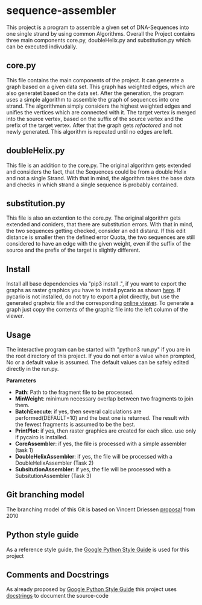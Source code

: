 # sequence-assembler
This project is a program to assemble a given set of DNA-Sequences into one single strand by using common Algorithms. Overall the Project contains three main components core.py, doubleHelix.py and substitution.py which can be executed indivudally.

## core.py
This file contains the main components of the project. It can generate a graph based on a given data set. This graph has weighted edges, which are also generatet based on the data set.
After the generation, the program uses a simple algorithm to assemble the graph of sequences into one strand. The algorithmen simply considers the highest weighted edges and unifies the vertices which are connected with it. The target vertex is merged into the source vertex, based on the suffix of the source vertex and the prefix of the target vertex. After that the graph gets *refactored* and not newly generated.
This algorithm is repeated until no edges are left.

## doubleHelix.py 
This file is an addition to the core.py. The original algorithm gets extended and considers the fact, that the Sequences could be from a double Helix and not a single Strand. With that in mind, the algorithm takes the base data and checks in which strand a single sequence is probably contained.

## substitution.py
This file is also an extention to the core.py. The original algorithm gets extended and coniders, that there are substitution errors. With that in mind, the two sequences getting checked, consider an edit distanz. If this edit distance is smaller then the defined error Quota, the two sequences are still considered to have an edge with the given weight, even if the suffix of the source and the prefix of the target is slightly different.

## Install
Install all base dependencies via "pip3 install .", if you want to export the graphs as raster graphics you have to install pycario as shown [here](https://igraph.org/python/doc/tutorial/install.html#installing-igraph). If pycario is not installed, do not try to export a plot directly, but use the generated graphviz file and the corresponding [online viewer](http://graphviz.it/#/). To generate a graph just copy the contents of the graphiz file into the left column of the viewer.


## Usage
The interactive program can be started with "python3 run.py" if you are in the root directory of this project. If you do not enter a value when prompted, No or a default value is assumed. The default values can be safely edited directly in the run.py.

**Parameters**

* **Path**: Path to the fragment file to be processed.
* **MinWeight**: minimum necessary overlap between two fragments to join them.
* **BatchExecute**: if yes, then several calculations are performed(DEFAULT=10) and the best one is returned. The result with the fewest fragments is assumed to be the best.
* **PrintPlot**: if yes, then raster graphics are created for each slice. use only if pycairo is installed.
* **CoreAssembler**: if yes, the file is processed with a simple assembler (task 1)
* **DoubleHelixAssembler**: if yes, the file will be processed with a DoubleHelixAssembler (Task 2)
* **SubsitutionAssembler**: if yes, the file will be processed with a SubsitutionAssembler (Task 3)

## Git branching model
The branching model of this Git is based on Vincent Driessen [proposal](https://nvie.com/posts/a-successful-git-branching-model/) from 2010

## Python style guide
As a reference style guide, the [Google Python Style Guide](https://google.github.io/styleguide/pyguide.html) is used for this project

## Comments and Docstrings
As already proposed by [Google Python Style Guide](https://google.github.io/styleguide/pyguide.html) this project uses [docstrings](https://google.github.io/styleguide/pyguide.html#38-comments-and-docstrings)  to document the source-code